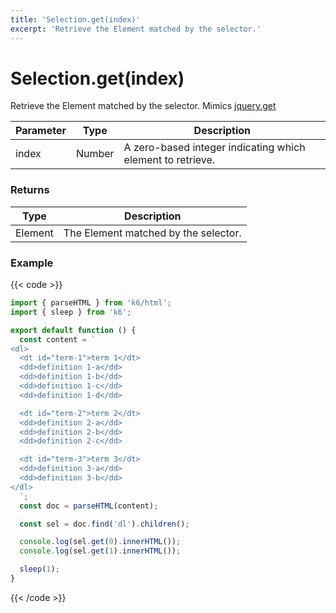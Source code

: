 ```yaml
---
title: 'Selection.get(index)'
excerpt: 'Retrieve the Element matched by the selector.'
---
```


# Selection.get(index)

Retrieve the Element matched by the selector.
Mimics [jquery.get](https://api.jquery.com/get/)

| Parameter | Type   | Description                                                |
| --------- | ------ | ---------------------------------------------------------- |
| index     | Number | A zero-based integer indicating which element to retrieve. |

### Returns

| Type    | Description                          |
| ------- | ------------------------------------ |
| Element | The Element matched by the selector. |

### Example

{{< code >}}

```javascript
import { parseHTML } from 'k6/html';
import { sleep } from 'k6';

export default function () {
  const content = `
<dl>
  <dt id="term-1">term 1</dt>
  <dd>definition 1-a</dd>
  <dd>definition 1-b</dd>
  <dd>definition 1-c</dd>
  <dd>definition 1-d</dd>

  <dt id="term-2">term 2</dt>
  <dd>definition 2-a</dd>
  <dd>definition 2-b</dd>
  <dd>definition 2-c</dd>

  <dt id="term-3">term 3</dt>
  <dd>definition 3-a</dd>
  <dd>definition 3-b</dd>
</dl>
  `;
  const doc = parseHTML(content);

  const sel = doc.find('dl').children();

  console.log(sel.get(0).innerHTML());
  console.log(sel.get(1).innerHTML());

  sleep(1);
}
```

{{< /code >}}
